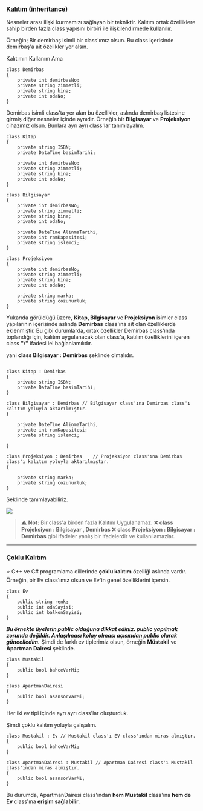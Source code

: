 ### Kalıtım (inheritance)
Nesneler arası ilişki kurmamızı sağlayan bir tekniktir.
Kalıtım ortak özelliklere sahip birden fazla class yapısını birbiri ile ilişkilendirmede kullanılır.

Örneğin;
Bir demirbaş isimli bir class'ımız olsun. Bu class içerisinde demirbaş'a ait özelikler yer alsın.

Kalıtımın Kullanım Ama
```
class Demirbas
{
    private int demirbasNo;
    private string zimmetli;
    private string bina;
    private int odaNo;
}
```
Demirbas isimli class'ta yer alan bu özellikler, aslında demirbaş listesine girmiş
diğer nesneler içinde aynıdır. Örneğin bir **Bilgisayar** ve **Projeksiyon** cihazımız olsun.
Bunlara ayrı ayrı class'lar tanımlayalım.
```
class Kitap
{
    private string ISBN;
    private DataTime basimTarihi;

    private int demirbasNo;
    private string zimmetli;
    private string bina;
    private int odaNo;
}

class Bilgisayar
{
    private int demirbasNo;
    private string zimmetli;
    private string bina;
    private int odaNo;
    
    private DateTime AlinmaTarihi,
    private int ramKapasitesi;
    private string islemci;
}

class Projeksiyon
{
    private int demirbasNo;
    private string zimmetli;
    private string bina;
    private int odaNo;
    
    private string marka;
    private string cozunurluk;
}
```
Yukarıda görüldüğü üzere, **Kitap, Bilgisayar** ve **Projeksiyon** isimler class yapılarının içerisinde aslında **Demirbas** class'ına ait olan özelliklerde eklenmiştir. Bu gibi durumlarda, ortak özellikler Demirbas class'ında toplandığı için, kalıtım uygulanacak olan class'a, katılım özelliklerini içeren class **":"** ifadesi iel bağlanlamılıdır.

yani **class Bilgisayar : Demirbas** şeklinde olmalıdır.

```

class Kitap : Demirbas
{
    private string ISBN;
    private DataTime basimTarihi;
}

class Bilgisayar : Demirbas // Bilgisayar class'ına Demirbas class'ı kalıtım yoluyla aktarılmıştır.
{
    
    private DateTime AlinmaTarihi,
    private int ramKapasitesi;
    private string islemci;
    
}

class Projeksiyon : Demirbas    // Projeksiyon class'ına Demirbas class'ı kalıtım yoluyla aktarılmıştır.
{
    
    private string marka;
    private string cozunurluk;
}
```
Şeklinde tanımlayabiliriz.

![](https://i.imgur.com/seGzg4w.png)

> :warning: **Not:** Bir class'a birden fazla Kalıtım Uygulanamaz.
:x: **class Projeksiyon : Bilgisayar , Demirbas** 
:x: **class Projeksiyon : Bilgisayar : Demirbas** 
gibi ifadeler yanlış bir ifadelerdir ve kullanılamazlar.

---
### Çoklu Kalıtım
:star: C++ ve C# programlama dillerinde **çoklu kalıtım** özelliği aslında vardır.
Örneğin, bir Ev class'ımız olsun ve Ev'in genel özelliklerini içersin.

```
class Ev
{
    public string renk;
    public int odaSayisi;
    public int balkonSayisi;
}
```
***Bu örnekte üyelerin public olduğuna dikkat ediniz. public yapılmak zorunda değildir. Anlaşılması kolay olması açısından public olarak güncelledim.***
Şimdi de farklı ev tiplerimiz olsun, örneğin **Müstakil** ve **Apartman Dairesi** şeklinde.
```
class Mustakil
{
    public bool bahceVarMi;
}

class ApartmanDairesi
{
    public bool asansorVarMi;
}
```
Her iki ev tipi içinde ayrı ayrı class'lar oluşturduk.

Şimdi çoklu kalıtım yoluyla çalışalım.

```
class Mustakil : Ev // Mustakil class'ı EV class'ından miras almıştır.
{
    public bool bahceVarMi;
}

class ApartmanDairesi : Mustakil // Apartman Dairesi class'ı Mustakil class'ından miras almıştır.
{
    public bool asansorVarMi;
}
```
Bu durumda, ApartmanDairesi class'ından **hem Mustakil** class'ına **hem de Ev** class'ına **erişim sağlabilir.**